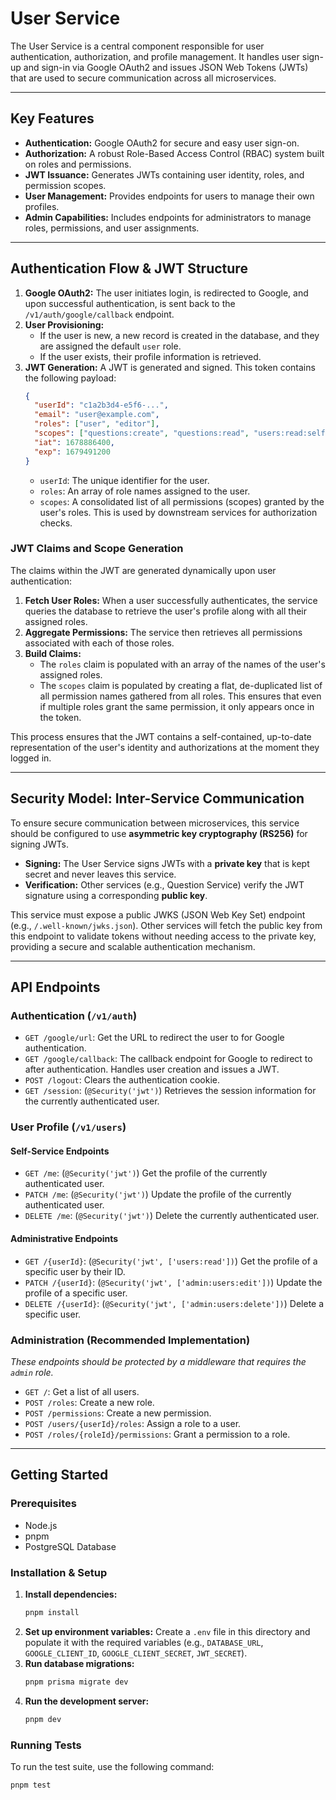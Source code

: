 # User Service

The User Service is a central component responsible for user authentication, authorization, and profile management. It handles user sign-up and sign-in via Google OAuth2 and issues JSON Web Tokens (JWTs) that are used to secure communication across all microservices.

---

## Key Features

- **Authentication:** Google OAuth2 for secure and easy user sign-on.
- **Authorization:** A robust Role-Based Access Control (RBAC) system built on roles and permissions.
- **JWT Issuance:** Generates JWTs containing user identity, roles, and permission scopes.
- **User Management:** Provides endpoints for users to manage their own profiles.
- **Admin Capabilities:** Includes endpoints for administrators to manage roles, permissions, and user assignments.

---

## Authentication Flow & JWT Structure

1.  **Google OAuth2:** The user initiates login, is redirected to Google, and upon successful authentication, is sent back to the `/v1/auth/google/callback` endpoint.
2.  **User Provisioning:**
    - If the user is new, a new record is created in the database, and they are assigned the default `user` role.
    - If the user exists, their profile information is retrieved.
3.  **JWT Generation:** A JWT is generated and signed. This token contains the following payload:
    ```json
    {
      "userId": "c1a2b3d4-e5f6-...",
      "email": "user@example.com",
      "roles": ["user", "editor"],
      "scopes": ["questions:create", "questions:read", "users:read:self"],
      "iat": 1678886400,
      "exp": 1679491200
    }
    ```
    - `userId`: The unique identifier for the user.
    - `roles`: An array of role names assigned to the user.
    - `scopes`: A consolidated list of all permissions (scopes) granted by the user's roles. This is used by downstream services for authorization checks.

### JWT Claims and Scope Generation

The claims within the JWT are generated dynamically upon user authentication:

1.  **Fetch User Roles:** When a user successfully authenticates, the service queries the database to retrieve the user's profile along with all their assigned roles.
2.  **Aggregate Permissions:** The service then retrieves all permissions associated with each of those roles.
3.  **Build Claims:**
    - The `roles` claim is populated with an array of the names of the user's assigned roles.
    - The `scopes` claim is populated by creating a flat, de-duplicated list of all permission names gathered from all roles. This ensures that even if multiple roles grant the same permission, it only appears once in the token.

This process ensures that the JWT contains a self-contained, up-to-date representation of the user's identity and authorizations at the moment they logged in.

---

## Security Model: Inter-Service Communication

To ensure secure communication between microservices, this service should be configured to use **asymmetric key cryptography (RS256)** for signing JWTs.

- **Signing:** The User Service signs JWTs with a **private key** that is kept secret and never leaves this service.
- **Verification:** Other services (e.g., Question Service) verify the JWT signature using a corresponding **public key**.

This service must expose a public JWKS (JSON Web Key Set) endpoint (e.g., `/.well-known/jwks.json`). Other services will fetch the public key from this endpoint to validate tokens without needing access to the private key, providing a secure and scalable authentication mechanism.

---

## API Endpoints

### Authentication (`/v1/auth`)

- `GET /google/url`: Get the URL to redirect the user to for Google authentication.
- `GET /google/callback`: The callback endpoint for Google to redirect to after authentication. Handles user creation and issues a JWT.
- `POST /logout`: Clears the authentication cookie.
- `GET /session`: (`@Security('jwt')`) Retrieves the session information for the currently authenticated user.

### User Profile (`/v1/users`)

#### Self-Service Endpoints
- `GET /me`: (`@Security('jwt')`) Get the profile of the currently authenticated user.
- `PATCH /me`: (`@Security('jwt')`) Update the profile of the currently authenticated user.
- `DELETE /me`: (`@Security('jwt')`) Delete the currently authenticated user.

#### Administrative Endpoints
- `GET /{userId}`: (`@Security('jwt', ['users:read'])`) Get the profile of a specific user by their ID.
- `PATCH /{userId}`: (`@Security('jwt', ['admin:users:edit'])`) Update the profile of a specific user.
- `DELETE /{userId}`: (`@Security('jwt', ['admin:users:delete'])`) Delete a specific user.

### Administration (Recommended Implementation)

*These endpoints should be protected by a middleware that requires the `admin` role.*

- `GET /`: Get a list of all users.
- `POST /roles`: Create a new role.
- `POST /permissions`: Create a new permission.
- `POST /users/{userId}/roles`: Assign a role to a user.
- `POST /roles/{roleId}/permissions`: Grant a permission to a role.

---

## Getting Started

### Prerequisites

- Node.js
- pnpm
- PostgreSQL Database

### Installation & Setup

1.  **Install dependencies:**
    ```bash
    pnpm install
    ```
2.  **Set up environment variables:**
    Create a `.env` file in this directory and populate it with the required variables (e.g., `DATABASE_URL`, `GOOGLE_CLIENT_ID`, `GOOGLE_CLIENT_SECRET`, `JWT_SECRET`).
3.  **Run database migrations:**
    ```bash
    pnpm prisma migrate dev
    ```
4.  **Run the development server:**
    ```bash
    pnpm dev
    ```

### Running Tests

To run the test suite, use the following command:

```bash
pnpm test
```